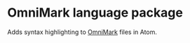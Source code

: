 # OmniMark language package

Adds syntax highlighting to [OmniMark][1] files in Atom.

[1]: http://developers.stilo.com/docs/html/grammar/index.html
